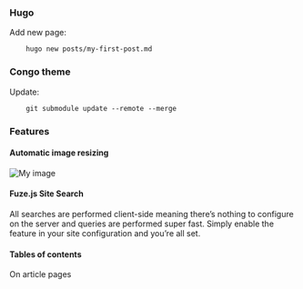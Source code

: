 
### Hugo

Add new page:

```
    hugo new posts/my-first-post.md
```

### Congo theme

Update:

```
    git submodule update --remote --merge
```


### Features

#### Automatic image resizing

<!-- Markdown: ![My image](image.jpg) -->
<img
  srcset="
    /image_320x0_resize_q75_box.jpg 320w,
    /image_635x0_resize_q75_box.jpg 635w,
    /image_1024x0_resize_q75_box.jpg 1024w,
    /image_1270x0_resize_q75_box.jpg 2x"
  src="/image_635x0_resize_q75_box.jpg"
  alt="My image"
/>

#### Fuze.js Site Search
All searches are performed client-side meaning there’s nothing to configure on the server and queries are performed super fast. Simply enable the feature in your site configuration and you’re all set.

#### Tables of contents 
On article pages
